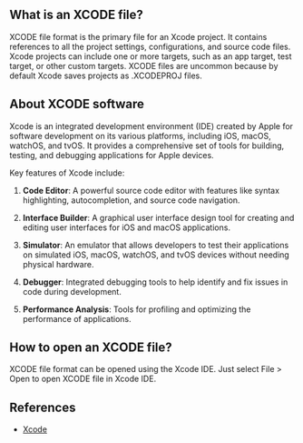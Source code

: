 ## What is an XCODE file?

XCODE file format is the primary file for an Xcode project. It contains references to all the project settings, configurations, and source code files. Xcode projects can include one or more targets, such as an app target, test target, or other custom targets. XCODE files are uncommon because by default Xcode saves projects as .XCODEPROJ files.

## About XCODE software

Xcode is an integrated development environment (IDE) created by Apple for software development on its various platforms, including iOS, macOS, watchOS, and tvOS. It provides a comprehensive set of tools for building, testing, and debugging applications for Apple devices. 

Key features of Xcode include:

1.  **Code Editor**: A powerful source code editor with features like syntax highlighting, autocompletion, and source code navigation.
    
1.  **Interface Builder**: A graphical user interface design tool for creating and editing user interfaces for iOS and macOS applications.
    
1.  **Simulator**: An emulator that allows developers to test their applications on simulated iOS, macOS, watchOS, and tvOS devices without needing physical hardware.
    
1.  **Debugger**: Integrated debugging tools to help identify and fix issues in code during development.
    
1.  **Performance Analysis**: Tools for profiling and optimizing the performance of applications.

## How to open an XCODE file?

XCODE file format can be opened using the Xcode IDE. Just select File > Open to open XCODE file in Xcode IDE.

## References
* [Xcode](https://en.wikipedia.org/wiki/Xcode)
